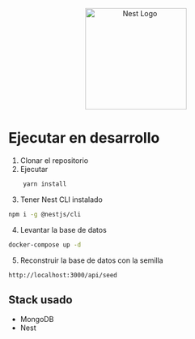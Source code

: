 <p align="center">
  <a href="http://nestjs.com/" target="blank"><img src="https://nestjs.com/img/logo-small.svg" width="200" alt="Nest Logo" /></a>
</p>

# Ejecutar en desarrollo

1. Clonar el repositorio
2. Ejecutar

```bash
    yarn install
```

3. Tener Nest CLI instalado

```bash
npm i -g @nestjs/cli 
```

4. Levantar la base de datos

```bash
docker-compose up -d
```

5. Reconstruir la base de datos con la semilla

```http request
http://localhost:3000/api/seed
```

## Stack usado

* MongoDB
* Nest
